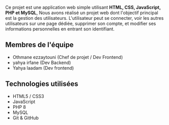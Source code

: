 Ce projet est une application web simple utilisant **HTML, CSS, JavaScript, PHP et MySQL**,
Nous avons réalisé un projet web dont l'objectif principal est la gestion des utilisateurs. L'utilisateur peut se connecter, voir les autres utilisateurs sur une page dédiée, supprimer son compte, et modifier ses informations personnelles en entrant son identifiant.


##  Membres de l'équipe

- Othmane ezzaytouni (Chef de projet / Dev Frontend)
- yahya irfane (Dev Backend)
- Yahya laadam (Dev frontend)

## Technologies utilisées

- HTML5 / CSS3
- JavaScript
- PHP 8
- MySQL
- Git & GitHub

